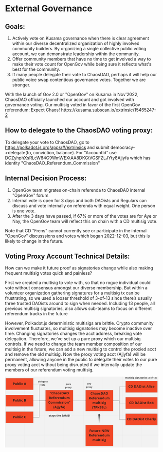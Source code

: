 # External Governance

## Goals:
1) Actively vote on Kusama governance when there is clear agreement within our diverse decentralized organization of highly involved community builders. By organizing a single collective public voting account, we can demonstrate leadership within the community.
2) Offer community members that have no time to get involved a way to make their vote count for OpenGov while being sure it reflects what's best for the community.
3) If many people delegate their vote to ChaosDAO, perhaps it will help our public voice swap contentious governance votes. Together we are stronger.

With the launch of Gov 2.0 or "OpenGov" on Kusama in Nov'2022, ChaosDAO officially launched our account and got involved with governance voting. Our multisig voted in favor of the first OpenGov referendum: Expect Chaos!
https://kusama.subscan.io/extrinsic/15465247-2

## How to delegate to the ChaosDAO voting proxy:
To delegate your vote to ChaosDAO, go to https://polkadot.js.org/apps/#/extrinsics and submit democracy->delegate(to, conviction, balance). For "AccountId" use DCZyhphXsRLcW84G9WmWEXtAA8DKGtVGSFZLJYty8Ajjyfa which has identity "ChaosDAO_Referendum_Commission"

## Internal Decision Process:
1) OpenGov team migrates on-chain referenda to ChaosDAO internal "OpenGov" forum.
2) Internal vote is open for 3 days and both DAOists and Regulars can discuss and vote internally on referenda with equal weight. One person is one vote.
3) After the 3 days have passed, if 67% or more of the votes are for Aye or Nay, the OpenGov team will reflect this on chain with a CD multisig vote.

Note that CD "Frens" cannot currently see or participate in the internal "OpenGov" discusssions and votes which began 2022-12-03, but this is likely to change in the future.

## Voting Proxy Account Technical Details:
How can we make it future proof as signatories change while also making frequent multisig votes quick and painless?

First we created a multisig to vote with, so that no rogue individual could vote without consensus amongst our diverse membership. But within a volunteer organization gathering signatures for a multisig tx can be frustrating, so we used a looser threshold of 3-of-13 since there’s usually three trusted DAOists around to sign when needed. Including 13 people, all previous multisig signatories, also allows sub-teams to focus on different referendum tracks in the future

However, Polkadot.js deterministic multisigs are brittle. Crypto community involvement fluctuates, so multisig signatories may become inactive over time. Changing signatories changes the acct address, breaking vote delegation. Therefore, we’ve set up a pure proxy which our multisig controls. If we need to change the team member composition of our multisig in the future, we can add a new multisig to control the proxied acct and remove the old multisig. Now the proxy voting acct (Ajjyfa) will be permanent, allowing anyone in the public to delegate their votes to our pure proxy voting acct without being disrupted if we internally update the members of our referendum voting multisig.

![ChaosDAO OpenGov Account Structure](CD_OpenGov_AcctStructure.png)
